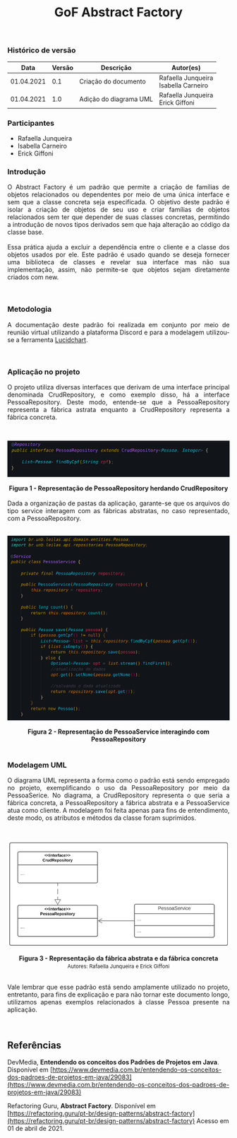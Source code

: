 # <center> GoF Abstract Factory
<br>
    
### Histórico de versão<br>

|Data | Versão | Descrição | Autor(es)|
| -- | -- | -- | -- |
| 01.04.2021 | 0.1 | Criação do documento | Rafaella Junqueira<br>Isabella Carneiro |
| 01.04.2021 | 1.0 | Adição do diagrama UML | Rafaella Junqueira<br>Erick Giffoni |

### Participantes

* Rafaella Junqueira
* Isabella Carneiro
* Erick Giffoni

### Introdução
<div align="justify">

O Abstract Factory é um padrão que permite a criação de famílias de objetos relacionados ou dependentes por meio de uma única interface e sem que a classe concreta seja especificada. O objetivo deste padrão é isolar a criação de objetos de seu uso e criar famílias de objetos relacionados sem ter que depender de suas classes concretas,  permitindo a introdução de novos tipos derivados sem que haja alteração ao código da classe base.
<br><br>
Essa prática ajuda a excluir a dependência entre o cliente e a classe dos objetos usados por ele. Este padrão é usado quando se deseja fornecer uma biblioteca de classes e revelar sua interface mas não sua implementação, assim, não permite-se que objetos sejam diretamente criados com new.
</div><br>

### Metodologia
<div align="justify">

A documentação deste padrão foi realizada em conjunto por meio de reunião virtual utilizando a plataforma Discord e para a modelagem utilizou-se a ferramenta <a href = "https://www.lucidchart.com">Lucidchart</a>.

</div><br>

### Aplicação no projeto
<div align="justify">

O projeto utiliza diversas interfaces que derivam de uma interface principal denominada CrudRepository, e como exemplo disso, há a interface PessoaRepository. Deste modo, entende-se que a PessoaRepository representa a fábrica astrata enquanto a CrudRepository representa a fábrica concreta.
</div><br>

[<div align="center"><img src="../../img/padroes/pessoa-repository.png"></div>](../../img/padroes/pessoa-repository.png)
<figcaption align='center'>
    <b>Figura 1 - Representação de PessoaRepository herdando CrudRepository</b>
</figcaption>
<br>

<div align="justify">
Dada a organização de pastas da aplicação, garante-se que os arquivos do tipo service interagem com as fábricas abstratas, no caso representado, com a PessoaRepository.
</div><br>

[<div align="center"><img src="../../img/padroes/pessoa-service.png"></div>](../../img/padroes/pessoa-service.png)
<figcaption align='center'>
    <b>Figura 2 - Representação de PessoaService interagindo com PessoaRepository</b>
</figcaption>
<br>

### Modelagem UML

<div align="justify">

O diagrama UML representa a forma como o padrão está sendo empregado no projeto, exemplificando o uso da PessoaRepository por meio da PessoaSerice. No diagrama, a CrudRepository representa o que seria a fábrica concreta, a PessoaRepository a fábrica abstrata e a PessoaService atua como cliente. A modelagem foi feita apenas para fins de entendimento, deste modo, os atributos e métodos da classe foram suprimidos.

</div><br>

[<div align="center"><img src="../../img/padroes/uml-gof-abstract.png"></div>](../../img/padroes/uml-gof-abstract.png)
<figcaption align='center'>
    <b>Figura 3 - Representação da fábrica abstrata e da fábrica concreta</b>
    <br>
    <small>Autores: Rafaella Junqueira e Erick Giffoni</small>
</figcaption>
<br>
<div align="justify">

Vale lembrar que esse padrão está sendo amplamente utilizado no projeto, entretanto, para fins de explicação e para não tornar este documento longo, utilizamos apenas exemplos relacionados à classe Pessoa presente na aplicação.
</div><br>

## Referências

DevMedia, **Entendendo os conceitos dos Padrões de Projetos em Java**. Disponível em [https://www.devmedia.com.br/entendendo-os-conceitos-dos-padroes-de-projetos-em-java/29083](https://www.devmedia.com.br/entendendo-os-conceitos-dos-padroes-de-projetos-em-java/29083)

Refactoring Guru, **Abstract Factory**. Disponível em [https://refactoring.guru/pt-br/design-patterns/abstract-factory](https://refactoring.guru/pt-br/design-patterns/abstract-factory) Acesso em 01 de abril de 2021.